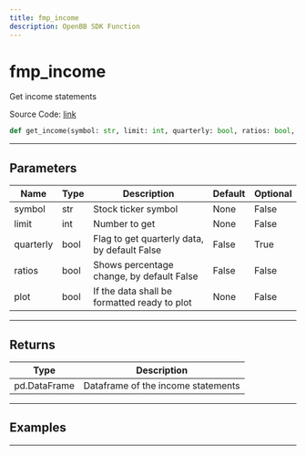 ```yaml
---
title: fmp_income
description: OpenBB SDK Function
---
```


# fmp_income

Get income statements

Source Code: [link](https://github.com/OpenBB-finance/OpenBBTerminal/tree/main/openbb_terminal/stocks/fundamental_analysis/fmp_model.py#L213)

```python
def get_income(symbol: str, limit: int, quarterly: bool, ratios: bool, plot: bool) -> DataFrame
```
---

## Parameters

| Name | Type | Description | Default | Optional |
| ---- | ---- | ----------- | ------- | -------- |
| symbol | str | Stock ticker symbol | None | False |
| limit | int | Number to get | None | False |
| quarterly | bool | Flag to get quarterly data, by default False | False | True |
| ratios | bool | Shows percentage change, by default False | False | False |
| plot | bool | If the data shall be formatted ready to plot | None | False |

---

## Returns

| Type | Description |
| ---- | ----------- |
| pd.DataFrame | Dataframe of the income statements |

---

## Examples

---

